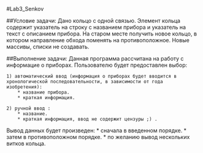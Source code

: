 #﻿Lab3_Senkov
 
##Условие задачи:
Дано кольцо с одной связью. Элемент кольца содержит указатель на
строку с названием прибора и указатель на текст с описанием прибора. На
старом месте получить новое кольцо, в котором направление обхода
поменять на противоположное. Новые массивы, списки не создавать.

##Выполнение задачи:
Данная программа рассчитана на работу с информацие о приборах.
Пользователю будет предоставлен выбор:

	1) автоматический ввод (информация о приборах будет вводится в хронологической последовательности, в зависимости от года изобретения):
		* название прибора.
		* краткая информация.

	2) ручной ввод :
		* название.
		* краткая информация, ввод не содержит цензуры ;) .

Вывод данных будет произведен:
    * сначала в введенном порядке.
    * затем в противоположном порядке.
    * по желанию вывод нескольких витков кольца.
	